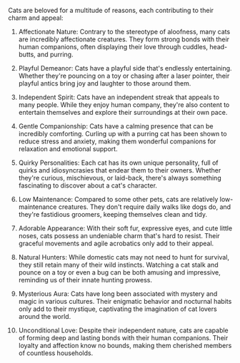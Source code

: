 Cats are beloved for a multitude of reasons, each contributing to their charm and appeal:

1. Affectionate Nature: Contrary to the stereotype of aloofness, many cats are incredibly affectionate creatures. They form strong bonds with their human companions, often displaying their love through cuddles, head-butts, and purring.

2. Playful Demeanor: Cats have a playful side that's endlessly entertaining. Whether they're pouncing on a toy or chasing after a laser pointer, their playful antics bring joy and laughter to those around them.

3. Independent Spirit: Cats have an independent streak that appeals to many people. While they enjoy human company, they're also content to entertain themselves and explore their surroundings at their own pace.

4. Gentle Companionship: Cats have a calming presence that can be incredibly comforting. Curling up with a purring cat has been shown to reduce stress and anxiety, making them wonderful companions for relaxation and emotional support.

5. Quirky Personalities: Each cat has its own unique personality, full of quirks and idiosyncrasies that endear them to their owners. Whether they're curious, mischievous, or laid-back, there's always something fascinating to discover about a cat's character.

6. Low Maintenance: Compared to some other pets, cats are relatively low-maintenance creatures. They don't require daily walks like dogs do, and they're fastidious groomers, keeping themselves clean and tidy.

7. Adorable Appearance: With their soft fur, expressive eyes, and cute little noses, cats possess an undeniable charm that's hard to resist. Their graceful movements and agile acrobatics only add to their appeal.

8. Natural Hunters: While domestic cats may not need to hunt for survival, they still retain many of their wild instincts. Watching a cat stalk and pounce on a toy or even a bug can be both amusing and impressive, reminding us of their innate hunting prowess.

9. Mysterious Aura: Cats have long been associated with mystery and magic in various cultures. Their enigmatic behavior and nocturnal habits only add to their mystique, captivating the imagination of cat lovers around the world.

10. Unconditional Love: Despite their independent nature, cats are capable of forming deep and lasting bonds with their human companions. Their loyalty and affection know no bounds, making them cherished members of countless households.






